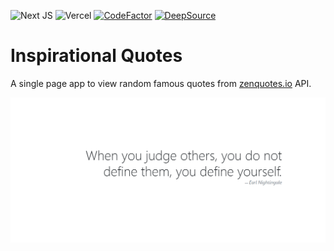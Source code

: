 ![Next JS](https://img.shields.io/badge/Next-black?style=flat&logo=next.js&logoColor=white) ![Vercel](https://img.shields.io/badge/vercel-%23000000.svg?style=flat&logo=vercel&logoColor=white) [![CodeFactor](https://www.codefactor.io/repository/github/marckesin/inspirational-quotes/badge)](https://www.codefactor.io/repository/github/marckesin/inspirational-quotes) [![DeepSource](https://deepsource.io/gh/marckesin/Inspirational-Quotes.svg/?label=active+issues&token=JePQWXQkX4TrqsFdO0R3Tc8B)](https://deepsource.io/gh/marckesin/Inspirational-Quotes/?ref=repository-badge)

# Inspirational Quotes

A single page app to view random famous quotes from [zenquotes.io](https://zenquotes.io) API.

![](./screenshot.png)
